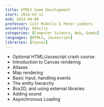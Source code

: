 ```yaml
---
title: HTML5 Game Development
start: 2014-03-11
end: 2014-04-06
professor: Colt McAnlis & Peter Lubbers
university: Udacity
categories: [Computer Science, Web, Games]
languages: [HTML5, Javascript]
libraries: [Canvas]
---
```

- Optional HTML/Javascript crash course
- Introduction to Canvas rendering
- Atlases
- Map rendering
- Basic Input, handling events
- The entity hierarchy
- Box2D, and using external libraries
- Adding sound
- Asynchronous Loading
